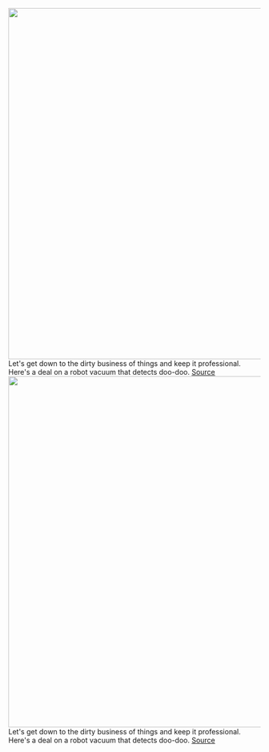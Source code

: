 <img src='https://cdn.vox-cdn.com/thumbor/ohPTGie0vwq08TgPTtTlbqD7RKI=/0x0:2040x1360/1200x800/filters:focal(857x517:1183x843)/cdn.vox-cdn.com/uploads/chorus_image/image/70411999/vtuohy_211029_4963_0014.0.jpg' width='700px' /><br/>
Let's get down to the dirty business of things and keep it professional. Here's a deal on a robot vacuum that detects doo-doo.
<a href='https://www.theverge.com/good-deals/2022/1/20/22891218/irobot-roomba-j7-plus-vacuum-jbl-charge-5-logitech-keyboard-nanoleaf-deal-sale'> Source <a/><img src='https://cdn.vox-cdn.com/thumbor/ohPTGie0vwq08TgPTtTlbqD7RKI=/0x0:2040x1360/1200x800/filters:focal(857x517:1183x843)/cdn.vox-cdn.com/uploads/chorus_image/image/70411999/vtuohy_211029_4963_0014.0.jpg' width='700px' /><br/>
Let's get down to the dirty business of things and keep it professional. Here's a deal on a robot vacuum that detects doo-doo.
<a href='https://www.theverge.com/good-deals/2022/1/20/22891218/irobot-roomba-j7-plus-vacuum-jbl-charge-5-logitech-keyboard-nanoleaf-deal-sale'> Source <a/>